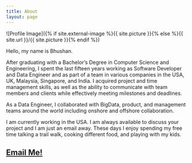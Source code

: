 ```yaml
---
title: About
layout: page
---
```

![Profile Image]({% if site.external-image %}{{ site.picture }}{% else %}{{ site.url }}/{{ site.picture }}{% endif %})

<p align="justify">Hello, my name is Bhushan. 

After graduating with a Bachelor’s Degree in Computer Science and Engineering, 
I spent the last fifteen years working as Software Developer and Data Engineer and as part of a team in various companies in the USA, UK, Malaysia, Singapore, and India. I acquired project and time management skills, as well as 
the ability to communicate with team members and clients while effectively meeting milestones and deadlines.

As a Data Engineer, I collaborated with BigData, product, and management teams around the world including onshore and offshore collaboration.

I am currently working in the USA. I am always available to discuss your project and I am just an email away. 
These days I enjoy spending my free time talking a trail walk, cooking different food, and playing with my kids.

</p>

<style>
dd { 
  display: block;
  margin-left: 0px;
}
</style>



<h2><a href="mailto:bhushanfordatascience@gmail.com">Email Me!</a></h2>
